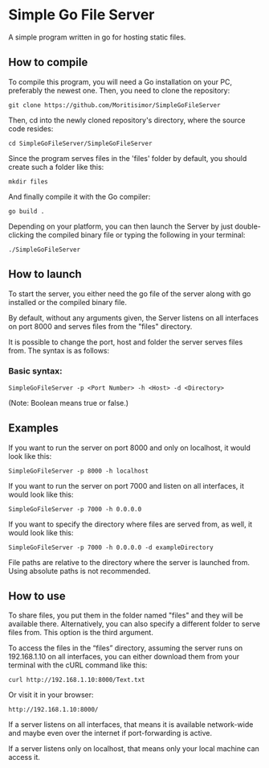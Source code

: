 # Simple Go File Server
A simple program written in go for hosting static files.

## How to compile
To compile this program, you will need a Go installation on your PC, preferably the newest one. Then, you need to clone the repository:
```console
git clone https://github.com/Moritisimor/SimpleGoFileServer
```
Then, cd into the newly cloned repository's directory, where the source code resides:
```console
cd SimpleGoFileServer/SimpleGoFileServer
```
Since the program serves files in the 'files' folder by default, you should create such a folder like this:
```console
mkdir files
```
And finally compile it with the Go compiler:
```console
go build .
```
Depending on your platform, you can then launch the Server by just double-clicking the compiled binary file 
or typing the following in your terminal:
```console
./SimpleGoFileServer
```

## How to launch
To start the server, you either need the go file of the server along with go installed or the compiled binary file.

By default, without any arguments given, the Server listens on all interfaces on port 8000 and serves
files from the "files" directory.

It is possible to change the port, host and folder the server serves files from. The syntax is as follows:

### Basic syntax:
```
SimpleGoFileServer -p <Port Number> -h <Host> -d <Directory>
```

(Note: Boolean means true or false.)
## Examples
If you want to run the server on port 8000 and only on localhost, it would look like this:
```console
SimpleGoFileServer -p 8000 -h localhost
```

If you want to run the server on port 7000 and listen on all interfaces, it would look like this:
```console
SimpleGoFileServer -p 7000 -h 0.0.0.0
```

If you want to specify the directory where files are served from, as well, it would look like this:
```console
SimpleGoFileServer -p 7000 -h 0.0.0.0 -d exampleDirectory
```
File paths are relative to the directory where the server is launched from. Using absolute paths is not recommended.

## How to use
To share files, you put them in the folder named "files" and they will be available there.
Alternatively, you can also specify a different folder to serve files from. This option is the third argument.

To access the files in the “files” directory, assuming the server runs on 192.168.1.10 on all interfaces, 
you can either download them from your terminal with the cURL command like this:

```console
curl http://192.168.1.10:8000/Text.txt
```
Or visit it in your browser:
```console
http://192.168.1.10:8000/
```

If a server listens on all interfaces, that means it is available network-wide and maybe even over the internet if port-forwarding is active.

If a server listens only on localhost, that means only your local machine can access it.
